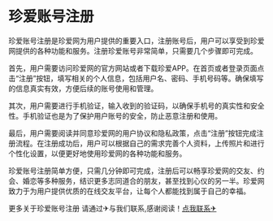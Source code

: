 # 珍爱账号注册

珍爱账号注册是珍爱网为用户提供的重要入口，注册账号后，用户可以享受到珍爱网提供的各种功能和服务。注册珍爱账号非常简单，只需要几个步骤即可完成。

首先，用户需要访问珍爱网的官方网站或者下载珍爱APP。在首页或者登录页面点击“注册”按钮，填写相关的个人信息，包括用户名、密码、手机号码等。确保填写的信息真实有效，方便后续的账号使用和管理。

其次，用户需要进行手机验证，输入收到的验证码，以确保手机号的真实性和安全性。手机验证也是为了保护用户账号的安全，防止恶意注册和使用。

最后，用户需要阅读并同意珍爱网的用户协议和隐私政策，点击“注册”按钮完成注册流程。在注册成功后，用户可以根据自己的需求完善个人资料，上传照片和进行个性化设置，以便更好地使用珍爱网的各种功能和服务。

珍爱账号注册简单方便，只需几分钟即可完成，注册后可以畅享珍爱网的交友、约会、婚恋等多种服务，结识更多志同道合的朋友，甚至找到心仪的另一半。珍爱网致力于为用户提供优质的在线交友平台，让每个人都能找到属于自己的幸福。

更多关于珍爱账号注册 请通过✈与我们联系,感谢阅读！[点我联系✈](https://my.k02.cc)
